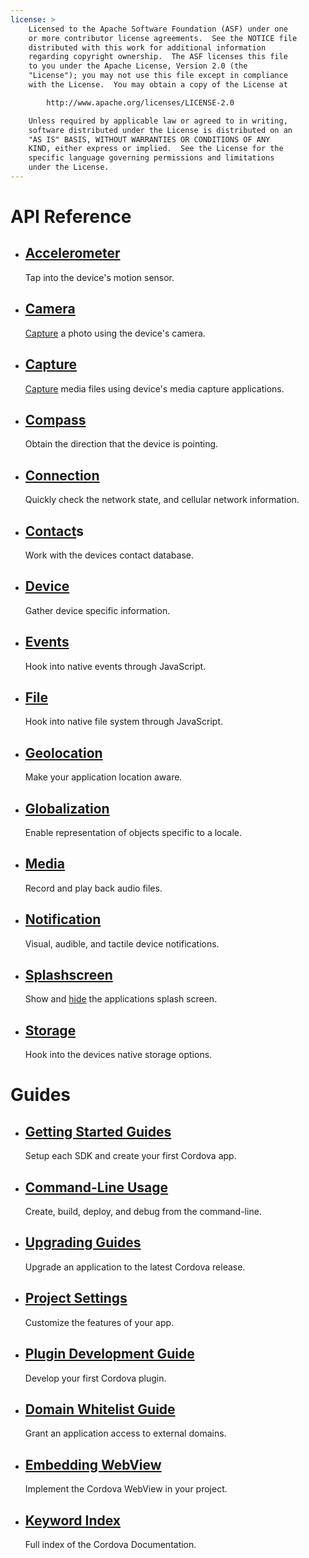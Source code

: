 ```yaml
---
license: >
    Licensed to the Apache Software Foundation (ASF) under one
    or more contributor license agreements.  See the NOTICE file
    distributed with this work for additional information
    regarding copyright ownership.  The ASF licenses this file
    to you under the Apache License, Version 2.0 (the
    "License"); you may not use this file except in compliance
    with the License.  You may obtain a copy of the License at

        http://www.apache.org/licenses/LICENSE-2.0

    Unless required by applicable law or agreed to in writing,
    software distributed under the License is distributed on an
    "AS IS" BASIS, WITHOUT WARRANTIES OR CONDITIONS OF ANY
    KIND, either express or implied.  See the License for the
    specific language governing permissions and limitations
    under the License.
---
```


<div id="home">
    <h1>API Reference</h1>
    <ul>
        <li>
            <h2><a href="cordova/accelerometer/accelerometer.html">Accelerometer</a></h2>
            <span>Tap into the device's motion sensor.</span>
        </li>
        <li>
            <h2><a href="cordova/camera/camera.html">Camera</a></h2>
            <span><a href="cordova/media/capture/capture.html">Capture</a> a photo using the device's camera.</span>
        </li>
        <li>
            <h2><a href="cordova/media/capture/capture.html">Capture</a></h2>
            <span><a href="cordova/media/capture/capture.html">Capture</a> media files using device's media capture applications.</span>
        </li>
        <li>
            <h2><a href="cordova/compass/compass.html">Compass</a></h2>
            <span>Obtain the direction that the device is pointing.</span>
        </li>
        <li>
            <h2><a href="cordova/connection/connection.html">Connection</a></h2>
            <span>Quickly check the network state, and cellular network information.</span>
        </li>
        <li>
            <h2><a href="cordova/contacts/Contact/contact.html">Contact</a>s</h2>
            <span>Work with the devices contact database.</span>
        </li>
        <li>
            <h2><a href="cordova/device/device.html">Device</a></h2>
            <span>Gather device specific information.</span>
        </li>
        <li>
            <h2><a href="cordova/events/events.html">Events</a></h2>
            <span>Hook into native events through JavaScript.</span>
        </li>
        <li>
            <h2><a href="cordova/file/fileobj/fileobj.html">File</a></h2>
            <span>Hook into native file system through JavaScript.</span>
        </li>
        <li>
            <h2><a href="cordova/geolocation/geolocation.html">Geolocation</a></h2>
            <span>Make your application location aware.</span>
        </li>
        <li>
            <h2><a href="cordova/globalization/globalization.html">Globalization</a></h2>
            <span>Enable representation of objects specific to a locale.</span>
        </li>
        <li>
            <h2><a href="cordova/media/media.html">Media</a></h2>
            <span>Record and play back audio files.</span>
        </li>
        <li>
            <h2><a href="cordova/notification/notification.html">Notification</a></h2>
            <span>Visual, audible, and tactile device notifications.</span>
        </li>
        <li>
            <h2><a href="cordova/splashscreen/splashscreen.html">Splashscreen</a></h2>
            <span>Show and <a href="cordova/splashscreen/splashscreen.hide.html">hide</a> the applications splash screen.</span>
        </li>
        <li>
            <h2><a href="cordova/storage/storage.html">Storage</a></h2>
            <span>Hook into the devices native storage options.</span>
        </li>
    </ul>
    <h1>Guides</h1>
    <ul>
        <li>
            <h2><a href="guide/getting-started/index.html">Getting Started Guides</a></h2>
            <span>Setup each SDK and create your first Cordova app.</span>
        </li>
        <li>
            <h2><a href="guide/command-line/index.html">Command-Line Usage</a></h2>
            <span>Create, build, deploy, and debug from the command-line.</span>
        </li>
        <li>
            <h2><a href="guide/upgrading/index.html">Upgrading Guides</a></h2>
            <span>Upgrade an application to the latest Cordova release.</span>
        </li>
        <li>
            <h2><a href="guide/project-settings/index.html">Project Settings</a></h2>
            <span>Customize the features of your app.</span>
        </li>
        <li>
            <h2><a href="guide/plugin-development/index.html">Plugin Development Guide</a></h2>
            <span>Develop your first Cordova plugin.</span>
        </li>
        <li>
            <h2><a href="guide/whitelist/index.html">Domain Whitelist Guide</a></h2>
            <span>Grant an application access to external domains.</span>
        </li>
        <li>
            <h2><a href="guide/cordova-webview/index.html">Embedding WebView</a></h2>
            <span>Implement the Cordova WebView in your project.</span>
        </li>
        <li>
            <h2><a href="_index.html">Keyword Index</a></h2>
            <span>Full index of the Cordova Documentation.</span>
        </li>
    </ul>
</div>
